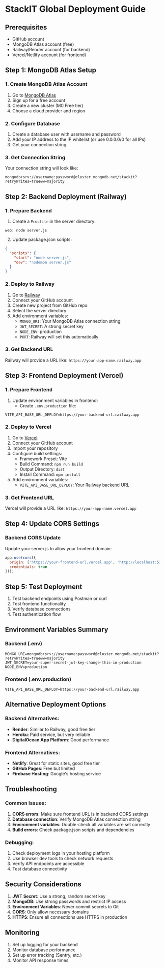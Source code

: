# StackIT Global Deployment Guide

## Prerequisites
- GitHub account
- MongoDB Atlas account (free)
- Railway/Render account (for backend)
- Vercel/Netlify account (for frontend)

## Step 1: MongoDB Atlas Setup

### 1. Create MongoDB Atlas Account
1. Go to [MongoDB Atlas](https://www.mongodb.com/atlas)
2. Sign up for a free account
3. Create a new cluster (M0 Free tier)
4. Choose a cloud provider and region

### 2. Configure Database
1. Create a database user with username and password
2. Add your IP address to the IP whitelist (or use 0.0.0.0/0 for all IPs)
3. Get your connection string

### 3. Get Connection String
Your connection string will look like:
```
mongodb+srv://username:password@cluster.mongodb.net/stackit?retryWrites=true&w=majority
```

## Step 2: Backend Deployment (Railway)

### 1. Prepare Backend
1. Create a `Procfile` in the server directory:
```
web: node server.js
```

2. Update package.json scripts:
```json
{
  "scripts": {
    "start": "node server.js",
    "dev": "nodemon server.js"
  }
}
```

### 2. Deploy to Railway
1. Go to [Railway](https://railway.app/)
2. Connect your GitHub account
3. Create new project from GitHub repo
4. Select the server directory
5. Add environment variables:
   - `MONGO_URI`: Your MongoDB Atlas connection string
   - `JWT_SECRET`: A strong secret key
   - `NODE_ENV`: production
   - `PORT`: Railway will set this automatically

### 3. Get Backend URL
Railway will provide a URL like: `https://your-app-name.railway.app`

## Step 3: Frontend Deployment (Vercel)

### 1. Prepare Frontend
1. Update environment variables in frontend:
   - Create `.env.production` file:
```
VITE_API_BASE_URL_DEPLOY=https://your-backend-url.railway.app
```

### 2. Deploy to Vercel
1. Go to [Vercel](https://vercel.com/)
2. Connect your GitHub account
3. Import your repository
4. Configure build settings:
   - Framework Preset: Vite
   - Build Command: `npm run build`
   - Output Directory: `dist`
   - Install Command: `npm install`
5. Add environment variables:
   - `VITE_API_BASE_URL_DEPLOY`: Your Railway backend URL

### 3. Get Frontend URL
Vercel will provide a URL like: `https://your-app-name.vercel.app`

## Step 4: Update CORS Settings

### Backend CORS Update
Update your server.js to allow your frontend domain:

```javascript
app.use(cors({
  origin: ['https://your-frontend-url.vercel.app', 'http://localhost:5173'],
  credentials: true
}));
```

## Step 5: Test Deployment

1. Test backend endpoints using Postman or curl
2. Test frontend functionality
3. Verify database connections
4. Test authentication flow

## Environment Variables Summary

### Backend (.env)
```
MONGO_URI=mongodb+srv://username:password@cluster.mongodb.net/stackit?retryWrites=true&w=majority
JWT_SECRET=your-super-secret-jwt-key-change-this-in-production
NODE_ENV=production
```

### Frontend (.env.production)
```
VITE_API_BASE_URL_DEPLOY=https://your-backend-url.railway.app
```

## Alternative Deployment Options

### Backend Alternatives:
- **Render**: Similar to Railway, good free tier
- **Heroku**: Paid service, but very reliable
- **DigitalOcean App Platform**: Good performance

### Frontend Alternatives:
- **Netlify**: Great for static sites, good free tier
- **GitHub Pages**: Free but limited
- **Firebase Hosting**: Google's hosting service

## Troubleshooting

### Common Issues:
1. **CORS errors**: Make sure frontend URL is in backend CORS settings
2. **Database connection**: Verify MongoDB Atlas connection string
3. **Environment variables**: Double-check all variables are set correctly
4. **Build errors**: Check package.json scripts and dependencies

### Debugging:
1. Check deployment logs in your hosting platform
2. Use browser dev tools to check network requests
3. Verify API endpoints are accessible
4. Test database connectivity

## Security Considerations

1. **JWT Secret**: Use a strong, random secret key
2. **MongoDB**: Use strong passwords and restrict IP access
3. **Environment Variables**: Never commit secrets to Git
4. **CORS**: Only allow necessary domains
5. **HTTPS**: Ensure all connections use HTTPS in production

## Monitoring

1. Set up logging for your backend
2. Monitor database performance
3. Set up error tracking (Sentry, etc.)
4. Monitor API response times 